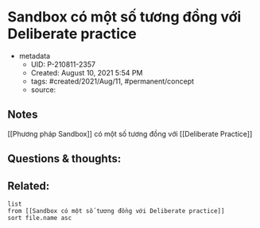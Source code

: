 # Sandbox có một số tương đồng với Deliberate practice

- metadata
	- UID: P-210811-2357
	- Created: August 10, 2021 5:54 PM
	- tags: #created/2021/Aug/11, #permanent/concept 
	- source: 

## Notes
[[Phương pháp Sandbox]] có một số tương đồng với [[Deliberate Practice]]

## Questions & thoughts:


## Related:
```dataview
list
from [[Sandbox có một số tương đồng với Deliberate practice]]
sort file.name asc
```